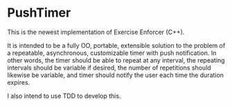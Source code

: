 # PushTimer

This is the newest implementation of Exercise Enforcer (C++).

It is intended to be a fully OO, portable, extensible solution to the problem of a repeatable, asynchronous, customizable timer with push notification. In other words, the timer should be able to repeat at any interval, the repeating intervals should be variable if desired, the number of repetitions should likewise be variable, and timer should notify the user each time the duration expires.

I also intend to use TDD to develop this.
